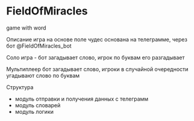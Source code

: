 # FieldOfMiracles
game with word


Описание
игра на основе поле чудес
основана на телеграмме, через бот @FieldOfMiracles_bot

Соло игра - 
бот загадывает слово, игрок по буквам его разгадывает 

Мультиплеер
бот загадывает слово, игроки в случайной очередности угадывают слово по буквам

Структура
- модуль отправки и получения данных с телеграмм
- модуль словарей
- модуль логики
